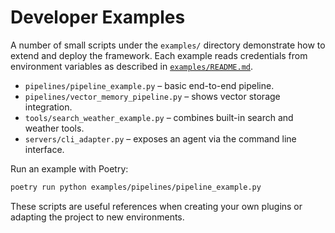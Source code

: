 # Developer Examples

A number of small scripts under the `examples/` directory demonstrate how to
extend and deploy the framework. Each example reads credentials from environment
variables as described in [`examples/README.md`](../../examples/README.md).

- `pipelines/pipeline_example.py` – basic end-to-end pipeline.
- `pipelines/vector_memory_pipeline.py` – shows vector storage integration.
- `tools/search_weather_example.py` – combines built-in search and weather tools.
- `servers/cli_adapter.py` – exposes an agent via the command line interface.

Run an example with Poetry:

```bash
poetry run python examples/pipelines/pipeline_example.py
```

These scripts are useful references when creating your own plugins or adapting
the project to new environments.


